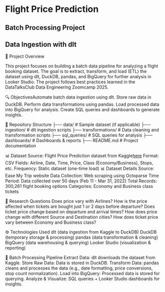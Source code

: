  # Flight Price Prediction

## Batch Processing Project

## Data Ingestion with dlt

📌 Project Overview

This project focuses on building a batch data pipeline for analyzing a flight booking dataset. The goal is to extract, transform, and load (ETL) the dataset using dlt, DuckDB, pandas, and BigQuery for further analysis in Looker Studio. The project follows best practices learned in the DataTalksClub Data Engineering Zoomcamp 2025.

🔍 Objectives<be>Automate batch data ingestion using dlt.
  Store raw data in DuckDB.
  Perform data transformations using pandas.
  Load processed data into BigQuery for analysis.
  Create SQL queries and dashboards to generate insights.

📂 Repository Structure
  ├── data/                # Sample dataset (if applicable)
  ├── ingestion/           # dlt ingestion scripts
  ├── transformations/     # Data cleaning and transformation scripts
  ├── sql_queries/         # SQL queries for analysis
  ├── dashboards/          # Dashboards & reports
  ├── README.md            # Project documentation

📊 Dataset
  Source: Flight Price Prediction dataset from Kaggle[here](https://www.kaggle.com/datasets/shubhambathwal/flight-price-prediction)
  Format: CSV
  Fields: Airline, Date, Time, Price, Class (Economy/Business), Stops, etc.
  Frequency: Static dataset (one-time load)
📊 Dataset Details
  Source: Ease My Trip website
  Data Collection: Web scraping using Octoparse
  Time Period: Data collected over 50 days (Feb 11 - Mar 31, 2022)
  Total Records: 300,261 flight booking options
  Categories: Economy and Business class tickets

🔬 Research Questions
  Does price vary with Airlines?
  How is the price affected when tickets are bought just 1 or 2 days before departure?
  Does ticket price change based on departure and arrival times?
  How does price change with different Source and Destination cities?
  How does ticket price vary between Economy and Business class?

⚙️ Technologies Used
  dlt (data ingestion from Kaggle to DuckDB)
  DuckDB (temporary storage & processing)
  pandas (data transformation & cleaning)
  BigQuery (data warehousing & querying)
  Looker Studio (visualization & reporting)

🔄 Batch Processing Pipeline
  Extract Data: dlt downloads the dataset from Kaggle.
  Store Raw Data: Data is stored in DuckDB.
  Transform Data: pandas cleans and processes the data (e.g., date formatting, price conversions, stop count normalization).
  Load into BigQuery: Processed data is stored for querying.
  Analyze & Visualize: SQL queries + Looker Studio dashboards for insights.
